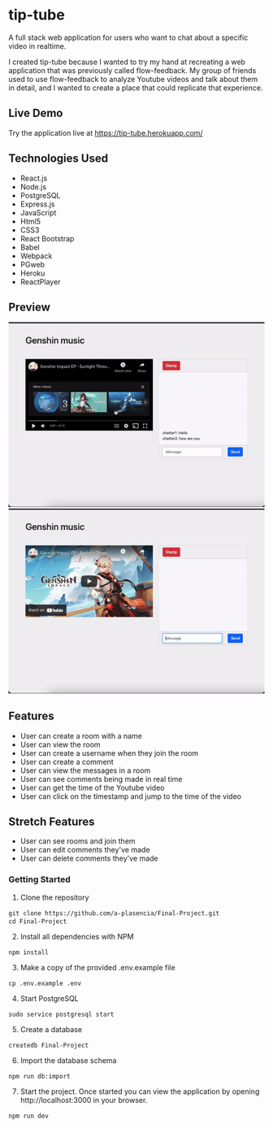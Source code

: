 # tip-tube

A full stack web application for users who want to chat about a specific video in realtime.

I created tip-tube because I wanted to try my hand at recreating a web application that was previously called flow-feedback.  My group of friends used to use flow-feedback to analyze Youtube videos and talk about them in detail, and I wanted to create a place that could replicate that experience.
## Live Demo

Try the application live at https://tip-tube.herokuapp.com/
## Technologies Used

- React.js
- Node.js
- PostgreSQL
- Express.js
- JavaScript
- Html5
- CSS3
- React Bootstrap
- Babel
- Webpack
- PGweb
- Heroku
- ReactPlayer

## Preview
![Timestamp](assets/tip-tube-timestamp.gif)
![Livechat](assets/tip-tube-livechat.gif)

## Features

- User can create a room with a name
- User can view the room
- User can create a username when they join the room
- User can create a comment
- User can view the messages in a room
- User can see comments being made in real time
- User can get the time of the Youtube video
- User can click on the timestamp and jump to the time of the video

## Stretch Features
- User can see rooms and join them
- User can edit comments they've made
- User can delete comments they've made

### Getting Started

1. Clone the repository
```shell
git clone https://github.com/a-plasencia/Final-Project.git
cd Final-Project
```

2. Install all dependencies with NPM
```shell
npm install
```

3. Make a copy of the provided .env.example file
```shell
cp .env.example .env
```

4. Start PostgreSQL
```shell
sudo service postgresql start
```

5. Create a database
```shell
createdb Final-Project
```

6. Import the database schema
```shell
npm run db:import
```

7. Start the project.  Once started you can view the application by opening http://localhost:3000 in your browser.
```shell
npm run dev
```
